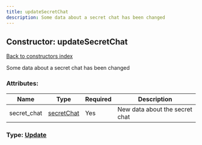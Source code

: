 ```yaml
---
title: updateSecretChat
description: Some data about a secret chat has been changed
---
```

## Constructor: updateSecretChat  
[Back to constructors index](index.md)



Some data about a secret chat has been changed

### Attributes:

| Name     |    Type       | Required | Description |
|----------|---------------|----------|-------------|
|secret\_chat|[secretChat](../types/secretChat.md) | Yes|New data about the secret chat|



### Type: [Update](../types/Update.md)


